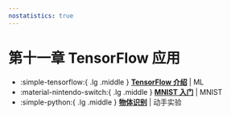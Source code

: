 ```yaml
---
nostatistics: true
---
```


# 第十一章 TensorFlow 应用

<div class="grid cards" markdown>

-   :simple-tensorflow:{ .lg .middle } __[TensorFlow 介绍](./intro.html)__ | ML
-   :material-nintendo-switch:{ .lg .middle } __[MNIST 入门](./mnist.html)__ | MNIST
-   :simple-python:{ .lg .middle } __[物体识别](./prac.html)__ | 动手实验

</div>
